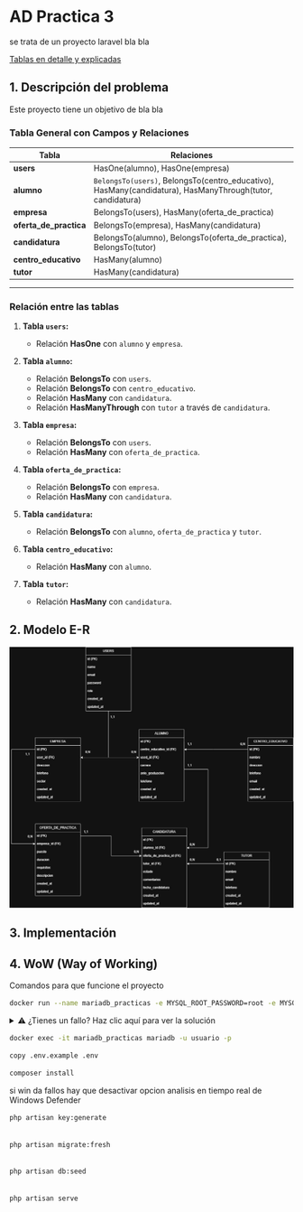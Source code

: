 
# AD Practica 3
se trata de un proyecto laravel bla bla 



[Tablas en detalle y explicadas](docs/Tablas.md)
<br>
## 1. Descripción del problema


Este proyecto tiene un objetivo de bla bla   
### Tabla General con Campos y Relaciones


| Tabla                  | Relaciones                                     |
|------------------------|----------------------------------------------------------|
| **users**             | HasOne(alumno), HasOne(empresa)               |
| **alumno**            | `BelongsTo(users)`, BelongsTo(centro_educativo), HasMany(candidatura), HasManyThrough(tutor, candidatura) |
| **empresa**           | BelongsTo(users), HasMany(oferta_de_practica) |
| **oferta_de_practica**| BelongsTo(empresa), HasMany(candidatura)      |
| **candidatura**       | BelongsTo(alumno), BelongsTo(oferta_de_practica), BelongsTo(tutor) |
| **centro_educativo**  | HasMany(alumno)                               |
| **tutor**             | HasMany(candidatura)                          |

---

### Relación entre las tablas

1. **Tabla `users`:**
   - Relación **HasOne** con `alumno` y `empresa`.

2. **Tabla `alumno`:**
   - Relación **BelongsTo** con `users`.
   - Relación **BelongsTo** con `centro_educativo`.
   - Relación **HasMany** con `candidatura`.
   - Relación **HasManyThrough** con `tutor` a través de `candidatura`.

3. **Tabla `empresa`:**
   - Relación **BelongsTo** con `users`.
   - Relación **HasMany** con `oferta_de_practica`.

4. **Tabla `oferta_de_practica`:**
   - Relación **BelongsTo** con `empresa`.
   - Relación **HasMany** con `candidatura`.

5. **Tabla `candidatura`:**
   - Relación **BelongsTo** con `alumno`, `oferta_de_practica` y `tutor`.

6. **Tabla `centro_educativo`:**
   - Relación **HasMany** con `alumno`.

7. **Tabla `tutor`:**
   - Relación **HasMany** con `candidatura`.



## 2. Modelo E-R

![Imagen de Modelo E-R](docs/MER.jpg)




## 3. Implementación






## 4. WoW (Way of Working)
Comandos para que funcione el proyecto 



```bash
docker run --name mariadb_practicas -e MYSQL_ROOT_PASSWORD=root -e MYSQL_DATABASE=practicas -e MYSQL_USER=usuario -e MYSQL_PASSWORD=pepe123 -p 3306:3306 -d mariadb:latest
  ```
<details>

  <summary>⚠️ ¿Tienes un fallo? Haz clic aquí para ver la solución</summary>

   ---
si el puerto esta ocupado se puede cambiar el puerto de escucha o detener el proceso que ocupa el puerto
para detenerlo en windows 

  **Posibles soluciones:**
  - Asegúrate de haber instalado todas las dependencias con `npm install`.
  - Revisa que el archivo `.env` esté correctamente configurado.
  - Reinicia el servidor con `npm run dev`.
Encuentra el id del proceso
```bash
netstat -ano | findstr 3306
  ```
Detiene el proceso
```bash
Stop-Process -Id NumeroID
  ```
  
 ---
 
</details>


```bash
docker exec -it mariadb_practicas mariadb -u usuario -p
  ```

```bash
copy .env.example .env
  ```



```bash
composer install
  ```
si win da fallos hay que desactivar opcion analisis en tiempo real de Windows Defender


```bash
php artisan key:generate
  ```

```bash

php artisan migrate:fresh
  ```
```bash

php artisan db:seed
  ```
```bash

php artisan serve
  ```



























